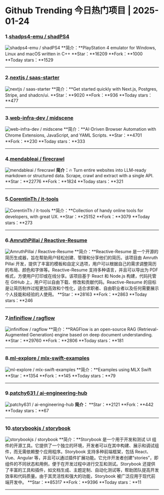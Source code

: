 # Github Trending 今日热门项目 | 2025-01-24
### 1.[shadps4-emu / shadPS4](https://github.com/shadps4-emu/shadPS4)

![shadps4-emu / shadPS4](https://opengraph.githubassets.com/3d2328b51cd5acaead65e02e4e9f925ff50a96b151f02305d51059925a7ce480/shadps4-emu/shadPS4)
**简介：**PlayStation 4 emulator for Windows, Linux and macOS written in C++
**Star：**16209
**Fork：**1000
**Today stars：**1529

---

### 2.[nextjs / saas-starter](https://github.com/nextjs/saas-starter)

![nextjs / saas-starter](https://opengraph.githubassets.com/8223fe8044f54e8b4ec3067b9c4d3b5bfb203f10ea2ff53d583095b0e94e82ac/nextjs/saas-starter)
**简介：**Get started quickly with Next.js, Postgres, Stripe, and shadcn/ui.
**Star：**9020
**Fork：**936
**Today stars：**477

---

### 3.[web-infra-dev / midscene](https://github.com/web-infra-dev/midscene)

![web-infra-dev / midscene](https://opengraph.githubassets.com/835f065ff240e088cdc07aa8e541b3baef8244f90ec8a4c9cabb4d76af3ef053/web-infra-dev/midscene)
**简介：**AI-Driven Browser Automation with Chrome Extensions, JavaScript, and YAML Scripts.
**Star：**4701
**Fork：**230
**Today stars：**333

---

### 4.[mendableai / firecrawl](https://github.com/mendableai/firecrawl)

![mendableai / firecrawl](https://opengraph.githubassets.com/0de3208fb9ef56c59d3460402f478f37714932e8b0b493ac481588b1840623cf/mendableai/firecrawl)
**简介：**🔥 Turn entire websites into LLM-ready markdown or structured data. Scrape, crawl and extract with a single API.
**Star：**22776
**Fork：**1824
**Today stars：**321

---

### 5.[CorentinTh / it-tools](https://github.com/CorentinTh/it-tools)

![CorentinTh / it-tools](https://opengraph.githubassets.com/70f372f39ff445c129d127f919e1692613d34393d44eda64ec6cc7b0edec39fe/CorentinTh/it-tools)
**简介：**Collection of handy online tools for developers, with great UX.
**Star：**25152
**Fork：**3079
**Today stars：**273

---

### 6.[AmruthPillai / Reactive-Resume](https://github.com/AmruthPillai/Reactive-Resume)

![AmruthPillai / Reactive-Resume](https://repository-images.githubusercontent.com/249995750/7d64eb6a-d1d4-4bb2-8f54-59b5505fc6dc)
**简介：**Reactive-Resume 是一个开源的简历生成器，旨在帮助用户轻松创建、管理和分享他们的简历。该项目由 Amruth Pillai 开发，提供了丰富的模板和自定义选项，用户可以根据自己的需求调整简历的布局、颜色和字体等。Reactive-Resume 支持多种语言，并且可以导出为 PDF 格式，方便用户打印或在线分享。该项目基于 React 和 Node.js 构建，代码托管在 GitHub 上，用户可以自由下载、修改和贡献代码。Reactive-Resume 的目标是让简历制作过程更加高效和个性化，适合求职者、自由职业者以及任何需要展示个人技能和经验的人使用。
**Star：**28163
**Fork：**2863
**Today stars：**246

---

### 7.[infiniflow / ragflow](https://github.com/infiniflow/ragflow)

![infiniflow / ragflow](https://opengraph.githubassets.com/953e1476577a8eb37d15e511a57d182973d077a782804dd11545cb18edf13ce8/infiniflow/ragflow)
**简介：**RAGFlow is an open-source RAG (Retrieval-Augmented Generation) engine based on deep document understanding.
**Star：**29760
**Fork：**2806
**Today stars：**181

---

### 8.[ml-explore / mlx-swift-examples](https://github.com/ml-explore/mlx-swift-examples)

![ml-explore / mlx-swift-examples](https://opengraph.githubassets.com/38e2a79d206b68ecbf4ed4cbb2c6a435bd753ee39827856524c0081b678473c3/ml-explore/mlx-swift-examples)
**简介：**Examples using MLX Swift
**Star：**1354
**Fork：**145
**Today stars：**79

---

### 9.[patchy631 / ai-engineering-hub](https://github.com/patchy631/ai-engineering-hub)

![patchy631 / ai-engineering-hub](https://opengraph.githubassets.com/d01cebe3beae3f963cb5b2c643fdbbaa40f4d438c608d9dce5a921b9c54b5670/patchy631/ai-engineering-hub)
**简介：**
**Star：**2121
**Fork：**442
**Today stars：**67

---

### 10.[storybookjs / storybook](https://github.com/storybookjs/storybook)

![storybookjs / storybook](https://repository-images.githubusercontent.com/54173593/39e57000-a3fa-11e9-83c7-953827061607)
**简介：**Storybook 是一个用于开发和测试 UI 组件的开源工具。它提供了一个独立的环境，开发者可以在其中构建、展示和调试组件，而无需依赖整个应用程序。Storybook 支持多种前端框架，包括 React、Vue、Angular 等，并且可以通过插件扩展功能。它允许开发者创建“stories”，即组件的不同状态和用例，便于在开发过程中进行交互和测试。Storybook 还提供了丰富的工具和插件，如文档生成、主题定制、自动化测试等，帮助团队提高开发效率和代码质量。由于其灵活性和强大的功能，Storybook 被广泛应用于现代前端开发中。
**Star：**85317
**Fork：**9396
**Today stars：**11

---

